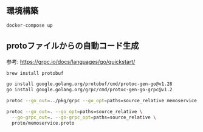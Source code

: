 
## 環境構築
```bash
docker-compose up
```

## protoファイルからの自動コード生成
参考: https://grpc.io/docs/languages/go/quickstart/

```bash
brew install protobuf

go install google.golang.org/protobuf/cmd/protoc-gen-go@v1.28
go install google.golang.org/grpc/cmd/protoc-gen-go-grpc@v1.2
```

```bash
protoc --go_out=../pkg/grpc --go_opt=paths=source_relative memoservice.proto --go-grpc_out=../pkg/grpc --go-grpc_opt=paths=source_relative memoservice.proto
```

```bash
protoc --go_out=. --go_opt=paths=source_relative \
  --go-grpc_out=. --go-grpc_opt=paths=source_relative \
  proto/memoservice.proto
```
